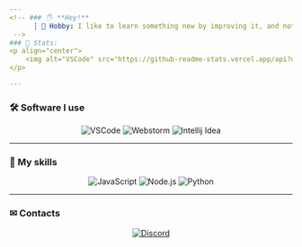 ```yaml
---
<!-- ### 🖐 **Hey!**
      ┆ 🧪 Hobby: I like to learn something new by improving it, and not just steal some code.
 -->
### 🎫 Stats:
<p align="center">
    <img alt="VSCode" src="https://github-readme-stats.vercel.app/api?username=neisvestny&count_private=true&show_icons=true&theme=radical" />
</p>

---
```


### 🛠 Software I use
<p align="center">
    <img alt="VSCode" src="https://img.shields.io/badge/VSCode%20-24adf3?&style=for-the-badge&logo=visual-studio-code&logoColor=white" />
    <img alt="Webstorm" src="https://img.shields.io/badge/Webstorm%20-4B32C3?&style=for-the-badge&logo=Webstorm&logoColor=white" />
    <img alt="Intellij Idea" src="https://img.shields.io/badge/Intellij Idea%20%20-fe315d?&style=for-the-badge&logo=Intellij-Idea&logoColor=white" />
</p>

---

### 🔑 My skills
<p align="center">
    <img alt="JavaScript" src="https://img.shields.io/badge/JavaScript-F7DF1E?&style=for-the-badge&logo=JavaScript&logoColor=222222" />
    <img alt="Node.js" src="https://img.shields.io/badge/Node.js-339933?style=for-the-badge&logo=Node.js&logoColor=white" />
    <img alt="Python" src="https://img.shields.io/badge/Node.js-339933?style=for-the-badge&logo=Python&logoColor=white" />
</p>

---

### ✉ Contacts
<p align= "center">
    <a href="https://discord.com/users/681228391508213830"> <img alt="Discord" src="https://img.shields.io/badge/Discord-7289DA?&style=for-the-badge&logo=Discord&logoColor=white" /> </a>
</p>
